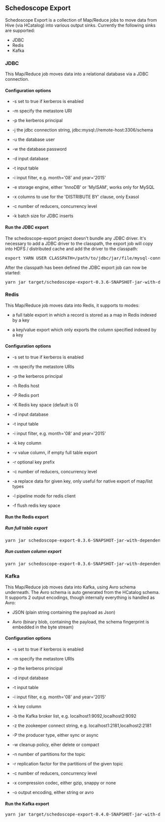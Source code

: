 ## Schedoscope Export

Schedoscope Export is a collection of Map/Reduce jobs to move data from Hive (via HCatalog) into various output sinks. Currently the following sinks are supported:

 * JDBC
 * Redis
 * Kafka

### JDBC

This Map/Reduce job moves data into a relational database via a JDBC connection.

#### Configuration options

 * -s set to true if kerberos is enabled

 * -m specify the metastore URI

 * -p the kerberos principal

 * -j the jdbc connection string, jdbc:mysql://remote-host:3306/schema

 * -u the database user

 * -w the database password

 * -d input database

 * -t input table

 * -i input filter, e.g. month='08' and year='2015'

 * -e storage engine, either 'InnoDB' or 'MyISAM', works only for MySQL

 * -x columns to use for the 'DISTRIBUTE BY' clause, only Exasol

 * -c number of reducers, concurrency level

 * -k batch size for JDBC inserts

#### Run the JDBC export

The schedoscope-export project doesn't bundle any JDBC driver. It's necessary to add a JDBC driver to the classpath, the export job will copy into HDFS / distributed cache and add the driver to the classpath:

<pre>
export YARN_USER_CLASSPATH=/path/to/jdbc/jar/file/mysql-connector-java-5.1.38.jar
</pre>

After the classpath has been defined the JDBC export job can now be started:

<pre>
yarn jar target/schedoscope-export-0.3.6-SNAPSHOT-jar-with-dependencies.jar org.schedoscope.export.jdbc.JdbcExportJob -d crichter_app_eci_datahub -t webtrends_event_small   -s -p 'hive/_HOST@OTTOGROUP.COM' -m 'thrift://brentano.unbelievable-machine.net:9083'  -c 10 -j 'jdbc:mysql://alananderson/crichter' -k 1000  -u dev_crichter -w qweR1234
</pre>

### Redis

This Map/Reduce job moves data into Redis, it supports to modes:
 * a full table export in which a record is stored as a map in Redis indexed by a key

 * a key/value export which only exports the column specified indexed by a key

#### Configuration options

 * -s set to true if kerberos is enabled

 * -m specify the metastore URIs

 * -p the kerberos principal

 * -h Redis host

 * -P Redis port

 * -K Redis key space (default is 0)

 * -d input database

 * -t input table

 * -i input filter, e.g. month='08' and year='2015'

 * -k key  column

 * -v value column, if empty full table export

 * -r optional key prefix

 * -c number of reducers, concurrency level

 * -a replace data for given key, only useful for native export of map/list types

 * -l pipeline mode for redis client

 * -f flush redis key space

#### Run the Redis export

##### Run full table export
<pre>
yarn jar schedoscope-export-0.3.6-SNAPSHOT-jar-with-dependencies.jar org.schedoscope.export.redis.RedisExportJob -d crichter_app_eci_datahub -t webtrends_event -h 'alananderson' -k id -s -p 'hive/_HOST@OTTOGROUP.COM' -m 'thrift://brentano.unbelievable-machine.net:9083'  -c 10
</pre>

##### Run custom column export

<pre>
yarn jar schedoscope-export-0.3.6-SNAPSHOT-jar-with-dependencies.jar org.schedoscope.export.redis.RedisExportJob -d crichter_app_eci_datahub -t webtrends_event -h 'alananderson' -k id -v product_listing -s -p 'hive/_HOST@OTTOGROUP.COM' -m 'thrift://brentano.unbelievable-machine.net:9083'  -c 10
</pre>

### Kafka

This Map/Reduce job moves data into Kafka, using Avro schema underneath. The Avro schema is auto generated from the HCatalog schema. It supports 2 output encodings, though internally everything is handled as Avro:
 * JSON (plain string containing the payload as Json)

 * Avro (binary blob, containing the payload, the schema fingerprint is embedded in the byte stream)

#### Configuration options

 * -s set to true if kerberos is enabled

 * -m specify the metastore URIs

 * -p the kerberos principal

 * -d input database

 * -t input table

 * -i input filter, e.g. month='08' and year='2015'

 * -k key  column

 * -b the Kafka broker list, e.g. localhost1:9092,localhost2:9092

 * -z the zookeeper connect string, e.g. localhost1:2181,localhost2:2181

 * -P the producer type, either sync or async

 * -w cleanup policy, eiher delete or compact

 * -n number of partitions for the topic

 * -r replication factor for the partitions of the given topic

 * -c number of reducers, concurrency level

 * -x compression codec, either gzip, snappy or none

 * -o output encoding, either string or avro

#### Run the Kafka export
<pre>
yarn jar target/schedoscope-export-0.4.0-SNAPSHOT-jar-with-dependencies.jar org.schedoscope.export.kafka.KafkaExportJob -d crichter_app_eci_datahub -t visit_small   -s -p 'hive/_HOST@OTTOGROUP.COM' -m 'thrift://brentano.unbelievable-machine.net:9083'  -k id  -z akiyamatakashi.unbelievable-machine.net:2181 -b dongguan.unbelievable-machine.net:9092
</pre>
